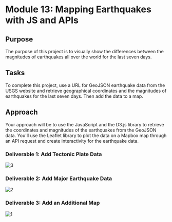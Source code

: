 # Module 13: Mapping Earthquakes with JS and APIs

## Purpose
The purpose of this project is to visually show the differences between the magnitudes of earthquakes all over the world for the last seven days.

## Tasks
To complete this project, use a URL for GeoJSON earthquake data from the USGS website and retrieve geographical coordinates and the magnitudes of earthquakes for the last seven days. Then add the data to a map.

## Approach
Your approach will be to use the JavaScript and the D3.js library to retrieve the coordinates and magnitudes of the earthquakes from the GeoJSON data. You'll use the Leaflet library to plot the data on a Mapbox map through an API request and create interactivity for the earthquake data.

### Deliverable 1: Add Tectonic Plate Data
![3](https://user-images.githubusercontent.com/88041368/141026530-bc6199dc-af49-4ecc-927f-b4233bd156af.jpg)
### Deliverable 2: Add Major Earthquake Data
![2](https://user-images.githubusercontent.com/88041368/141026527-e95c3c7b-7a1f-4c5e-9dcf-949c1129de3d.jpg)
### Deliverable 3: Add an Additional Map
![1](https://user-images.githubusercontent.com/88041368/141026525-2a769981-5335-4367-9059-33561e260401.jpg)


